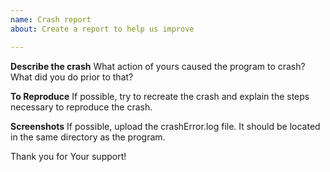 ```yaml
---
name: Crash report
about: Create a report to help us improve

---
```


**Describe the crash**
What action of yours caused the program to crash? What did you do prior to that?

**To Reproduce**
If possible, try to recreate the crash and explain the steps necessary to reproduce the crash.

**Screenshots**
If possible, upload the crashError.log file. It should be located in the same directory as the program.

Thank you for Your support!
